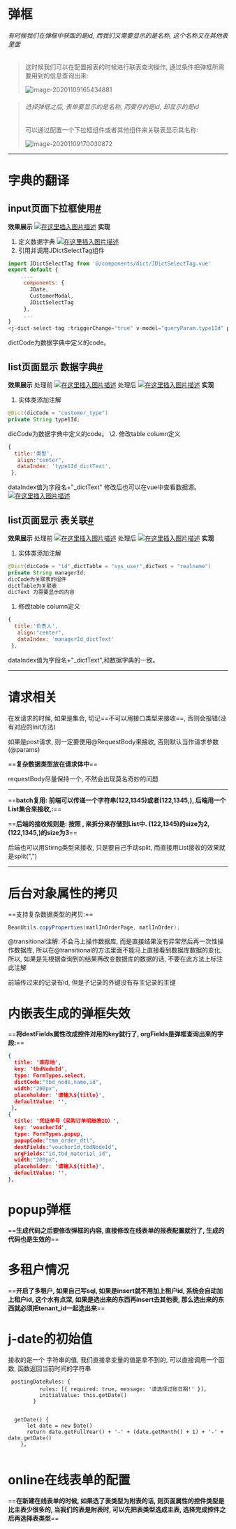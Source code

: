 # 弹框

###### 有时候我们在弹框中获取的是id, 而我们又需要显示的是名称, 这个名称又在其他表里面

> 这时候我们可以在配置报表的时候进行联表查询操作, 通过条件把弹框所需要用到的信息查询出来:
>
> ![image-20201109165434881](img/image-20201109165434881.png)



> ###### 选择弹框之后, 表单要显示的是名称, 而要存的是id, 却显示的是id
>
> 可以通过配置一个下拉框组件或者其他组件来关联表显示其名称:
>
> ![image-20201109170030872](img/image-20201109170030872.png)



---



# 字典的翻译



## input页面下拉框使用[#](https://www.cnblogs.com/wjw1014/p/12242203.html#input页面下拉框使用)

**效果展示**
[![在这里插入图片描述](https://img-blog.csdnimg.cn/20191219154432619.png)](https://img-blog.csdnimg.cn/20191219154432619.png)
**实现**

1. 定义数据字典
   [![在这里插入图片描述](https://img-blog.csdnimg.cn/20191219154524311.png?x-oss-process=image/watermark,type_ZmFuZ3poZW5naGVpdGk,shadow_10,text_aHR0cHM6Ly9ibG9nLmNzZG4ubmV0L3dlaXhpbl80Mjc3NjExMQ==,size_16,color_FFFFFF,t_70)](https://img-blog.csdnimg.cn/20191219154524311.png?x-oss-process=image/watermark,type_ZmFuZ3poZW5naGVpdGk,shadow_10,text_aHR0cHM6Ly9ibG9nLmNzZG4ubmV0L3dlaXhpbl80Mjc3NjExMQ==,size_16,color_FFFFFF,t_70)
2. 引用并调用JDictSelectTag组件

```javascript
import JDictSelectTag from '@/components/dict/JDictSelectTag.vue'
export default {
 	....
     components: {
       JDate,
       CustomerModal,
       JDictSelectTag
     },
     ...
}
<j-dict-select-tag :triggerChange="true" v-model="queryParam.type1Id" placeholder="请选择类型" dictCode="customer_type"/>
```

dictCode为数据字典中定义的code。

## list页面显示 数据字典[#](https://www.cnblogs.com/wjw1014/p/12242203.html#list页面显示-数据字典)

**效果展示**
处理前
[![在这里插入图片描述](https://img-blog.csdnimg.cn/20191219154729217.png)](https://img-blog.csdnimg.cn/20191219154729217.png)
处理后
[![在这里插入图片描述](https://img-blog.csdnimg.cn/20191219154748123.png)](https://img-blog.csdnimg.cn/20191219154748123.png)
**实现**

1. 实体类添加注解

```java
@Dict(dicCode = "customer_type")
private String type1Id;
```

dicCode为数据字典中定义的code。
\2. 修改table column定义

```javascript
{
  title:'类型',
   align:"center",
   dataIndex: 'type1Id_dictText',
 },
```

dataIndex值为字段名+"_dictText"
修改后也可以在vue中查看数据源。
[![在这里插入图片描述](https://img-blog.csdnimg.cn/20191219154956775.png?x-oss-process=image/watermark,type_ZmFuZ3poZW5naGVpdGk,shadow_10,text_aHR0cHM6Ly9ibG9nLmNzZG4ubmV0L3dlaXhpbl80Mjc3NjExMQ==,size_16,color_FFFFFF,t_70)](https://img-blog.csdnimg.cn/20191219154956775.png?x-oss-process=image/watermark,type_ZmFuZ3poZW5naGVpdGk,shadow_10,text_aHR0cHM6Ly9ibG9nLmNzZG4ubmV0L3dlaXhpbl80Mjc3NjExMQ==,size_16,color_FFFFFF,t_70)

## list页面显示 表关联[#](https://www.cnblogs.com/wjw1014/p/12242203.html#list页面显示-表关联)

**效果展示**
处理前
[![在这里插入图片描述](https://img-blog.csdnimg.cn/20191219155038727.png?x-oss-process=image/watermark,type_ZmFuZ3poZW5naGVpdGk,shadow_10,text_aHR0cHM6Ly9ibG9nLmNzZG4ubmV0L3dlaXhpbl80Mjc3NjExMQ==,size_16,color_FFFFFF,t_70)](https://img-blog.csdnimg.cn/20191219155038727.png?x-oss-process=image/watermark,type_ZmFuZ3poZW5naGVpdGk,shadow_10,text_aHR0cHM6Ly9ibG9nLmNzZG4ubmV0L3dlaXhpbl80Mjc3NjExMQ==,size_16,color_FFFFFF,t_70)
处理后
[![在这里插入图片描述](https://img-blog.csdnimg.cn/2019121915505565.png?x-oss-process=image/watermark,type_ZmFuZ3poZW5naGVpdGk,shadow_10,text_aHR0cHM6Ly9ibG9nLmNzZG4ubmV0L3dlaXhpbl80Mjc3NjExMQ==,size_16,color_FFFFFF,t_70)](https://img-blog.csdnimg.cn/2019121915505565.png?x-oss-process=image/watermark,type_ZmFuZ3poZW5naGVpdGk,shadow_10,text_aHR0cHM6Ly9ibG9nLmNzZG4ubmV0L3dlaXhpbl80Mjc3NjExMQ==,size_16,color_FFFFFF,t_70)
**实现**

1. 实体类添加注解

```java
@Dict(dicCode = "id",dictTable = "sys_user",dicText = "realname")
private String managerId;
dicCode为关联表的组件
dictTable为关联表
dicText 为需要显示的内容
```

1. 修改table column定义

```javascript
{
  title:'负责人',
   align:"center",
   dataIndex: 'managerId_dictText'
 },
```

dataIndex值为字段名+"_dictText",和数据字典的一致。

---



# 请求相关

在发请求的时候, 如果是集合, 切记==不可以用接口类型来接收==, 否则会报错(没有对应的Init方法)

如果是post请求, 则一定要使用@RequestBody来接收, 否则默认当作请求参数(@params)

==**复杂数据类型放在请求体中**==

requestBody尽量保持一个, 不然会出现莫名奇妙的问题

---



==**batch复用: 前端可以传递一个字符串(122,1345)或者(122,1345,), 后端用一个List<String>集合来接收,:**==

==**后端的接收规则是: 按照 , 来拆分来存储到List中.   (122,1345)的size为2, (122,1345,)的size为3**==

后端也可以用Stirng类型来接收, 只是要自己手动split, 而直接用List接收的效果就是split(",")

---



# 后台对象属性的拷贝

==支持复杂数据类型的拷贝:==

```java
BeanUtils.copyProperties(matlInOrderPage, matlInOrder);
```



@transitional注解: 不会马上操作数据库, 而是直接结果没有异常然后再一次性操作数据库, 所以在@transitional的方法里面不能马上直接看到数据库数据的变化, 所以, 如果是先根据查询到的结果再改变数据库的数据的话, 不要在此方法上标注此注解



前端传过来的记录有id, 但是子记录的外键没有存主记录的主键



# 内嵌表生成的弹框失效

==**将destFields属性改成控件对用的key就行了, orgFields是弹框查询出来的字段:**==

```json
{
  title: '库存地',
  key: 'tbdNodeId',
  type: FormTypes.select,
  dictCode:"tbd_node,name,id",
  width:"200px",
  placeholder: '请输入${title}',
  defaultValue: '',
 },
{
  title: '凭证单号（采购订单明细表ID）',
  key: 'voucherId',
  type: FormTypes.popup,
  popupCode:"tmm_order_dtl",
  destFields:"voucherId,tbdNodeId",
  orgFields:"id,tbd_material_id",
  width:"200px",
  placeholder: '请输入${title}',
  defaultValue: '',
},
```



# popup弹框

==**生成代码之后要修改弹框的内容, 直接修改在线表单的报表配置就行了, 生成的代码也是生效的**==



# 多租户情况

==**开启了多租户, 如果自己写sql, 如果是insert就不用加上租户id, 系统会自动加上租户id, 这个水有点深, 如果是选出来的东西再insert去其他表, 那么选出来的东西就必须把tenant_id一起选出来**==



# j-date的初始值

接收的是一个 字符串的值, 我们直接拿变量的值是拿不到的, 可以直接调用一个函数, 函数返回当前时间的字符串

```vue
 postingDateRules: {
          rules: [{ required: true, message: '请选择过账日期!' }],
          initialValue: this.getDate()
        }
        
        
  getDate() {
      let date = new Date()
      return date.getFullYear() + '-' + (date.getMonth() + 1) + '-' + date.getDate()
    },
 
```



# online在线表单的配置

==**在新建在线表单的时候, 如果选了表类型为附表的话, 则页面属性的控件类型是比主表少很多的, 当我们的表是附表时, 可以先把表类型选成主表, 选择完成控件之后再选择表类型**==